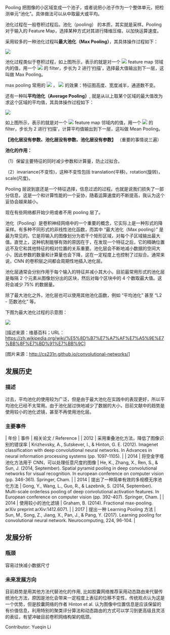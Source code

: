 
Pooling 把图像的小区域变成一个池子，或者说把小池子作为一个整体单元，把检测单元“池化”。具体做法可以从中取最大或平均。

池化过程在一般卷积过程后。池化（pooling） 的本质，其实就是采样。Pooling 对于输入的 Feature Map，选择某种方式对其进行降维压缩，以加快运算速度。

采用较多的一种池化过程叫**最大池化（Max Pooling）**，其具体操作过程如下：

![](https://pic2.zhimg.com/v2-2ce695fbd365c2be94521992d52ccefd_b.jpg)

池化过程类似于卷积过程，如上图所示，表示的就是对一个 ![](https://www.zhihu.com/equation?tex=4%5Ctimes4)
 feature map 邻域内的值，用一个 ![](https://www.zhihu.com/equation?tex=2%5Ctimes2)
 的 filter，步长为 2 进行‘扫描’，选择最大值输出到下一层，这叫做 Max Pooling。

max pooling 常用的 ![](https://www.zhihu.com/equation?tex=s%3D2)
 ， ![](https://www.zhihu.com/equation?tex=f%3D2)
 的效果：特征图高度、宽度减半，通道数不变。

还有一种叫**平均池化（Average Pooling）**, 就是从以上取某个区域的最大值改为求这个区域的平均值，其具体操作过程如下：

![](https://pic2.zhimg.com/v2-a47095dd0902990d387e21ae24e6f0b9_b.jpg)

如上图所示，表示的就是对一个 ![](https://www.zhihu.com/equation?tex=4%5Ctimes4)
 feature map 邻域内的值，用一个 ![](https://www.zhihu.com/equation?tex=2%5Ctimes2)
 的 filter，步长为 2 进行‘扫描’，计算平均值输出到下一层，这叫做 Mean Pooling。

**【池化层没有参数、池化层没有参数、池化层没有参数】** （重要的事情说三遍）

**池化的作用：**

（1）保留主要特征的同时减少参数和计算量，防止过拟合。

（2）invariance(不变性)，这种不变性包括 translation(平移)，rotation(旋转)，scale(尺度)。

Pooling 层说到底还是一个特征选择，信息过滤的过程。也就是说我们损失了一部分信息，这是一个和计算性能的一个妥协，随着运算速度的不断提高，我认为这个妥协会越来越小。

现在有些网络都开始少用或者不用 pooling 层了。

池化（Pooling）是卷积神经网络中的一个重要的概念，它实际上是一种形式的降采样。有多种不同形式的非线性池化函数，而其中 “最大池化（Max pooling）” 是最为常见的。它是将输入的图像划分为若干个矩形区域，对每个子区域输出最大值。直觉上，这种机制能够有效的原因在于，在发现一个特征之后，它的精确位置远不及它和其他特征的相对位置的关系重要。池化层会不断地减小数据的空间大小，因此参数的数量和计算量也会下降，这在一定程度上也控制了过拟合。通常来说，CNN 的卷积层之间都会周期性地插入池化层。

池化层通常会分别作用于每个输入的特征并减小其大小。目前最常用形式的池化层是每隔 2 个元素从图像划分出的区块，然后对每个区块中的 4 个数取最大值。这将会减少 75% 的数据量。

除了最大池化之外，池化层也可以使用其他池化函数，例如 “平均池化” 甚至 “L2 - 范数池化” 等。

下图为最大池化过程的示意图：

![](https://image.jiqizhixin.com/uploads/editor/7536b511-213c-46e3-8359-72afb8e24080/1525383043664.jpg)

\[描述来源：维基百科；URL：<https://zh.wikipedia.org/wiki/%E5%8D%B7%E7%A7%AF%E7%A5%9E%E7%BB%8F%E7%BD%91%E7%BB%9C>]

\[图片来源：<http://cs231n.github.io/convolutional-networks/>]

## 发展历史

### 描述

过去，平均池化的使用较为广泛，但是由于最大池化在实践中的表现更好，所以平均池化已经不太常用。由于池化层过快地减少了数据的大小，目前文献中的趋势是使用较小的池化滤镜，甚至不再使用池化层。

### 主要事件

| 年份 | 事件 | 相关论文 / Reference |
| 2012 | 采用重叠池化方法，降低了图像识别的错误率 | Krizhevsky, A., Sutskever, I., & Hinton, G. E. (2012). Imagenet classification with deep convolutional neural networks. In Advances in neural information processing systems (pp. 1097-1105). |
| 2014 | 将空金字塔池化方法用于 CNN，可以处理任意尺度的图像 | He, K., Zhang, X., Ren, S., & Sun, J. (2014, September). Spatial pyramid pooling in deep convolutional networks for visual recognition. In european conference on computer vision (pp. 346-361). Springer, Cham. |
| 2014 | 提出了一种简单有效的多规模无序池化方法 | Gong, Y., Wang, L., Guo, R., & Lazebnik, S. (2014, September). Multi-scale orderless pooling of deep convolutional activation features. In European conference on computer vision (pp. 392-407). Springer, Cham. |
| 2014 | 使用较小的池化滤镜 | Graham, B. (2014). Fractional max-pooling. arXiv preprint arXiv:1412.6071. |
| 2017 | 提出一种 Learning Pooling 方法 | Sun, M., Song, Z., Jiang, X., Pan, J., & Pang, Y. (2017). Learning pooling for convolutional neural network. Neurocomputing, 224, 96-104. |

## 发展分析

### 瓶颈

容易过快减小数据尺寸

### 未来发展方向

目前趋势是用其他方法代替池化的作用, 比如胶囊网络推荐采用动态路由来代替传统池化方法，原因是池化会带来一定程度上表征的位移不变性，传统观点认为这是一个优势，但是胶囊网络的作者 Hinton et al. 认为图像中位置信息是应该保留的有价值信息，利用特别的聚类评分算法和动态路由的方式可以学习到更高级且灵活的表征，有望冲破目前卷积网络构架的瓶颈。

Contributor: Yueqin Li
